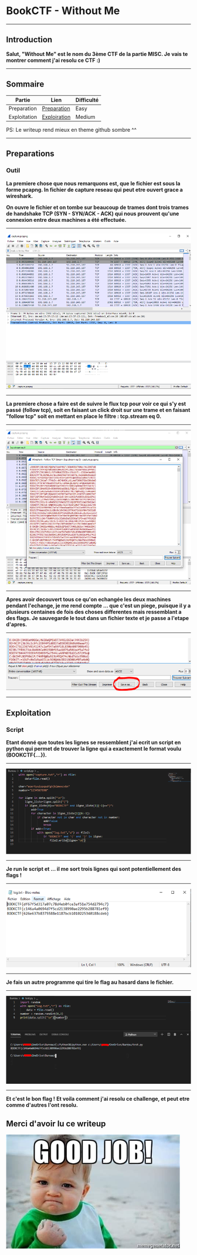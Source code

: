 # BookCTF - Without Me 
----------------------------------------------------------------------------------------------------------
## Introduction
__Salut,
"Without Me" est le nom du 3ème CTF de la partie MISC. 
Je vais te montrer comment j'ai resolu ce CTF :)__

----------------------------------------------------------------------------------------------------------

## Sommaire

|Partie| Lien |Difficulté|
|------|------|----------|
|Preparation| [Preparation](https://github.com/Ph3nX-Z/Writeups/blob/main/BookCTF%20-%20Without%20Me/README.md#preparations) | Easy |
|Exploitation| [Exploiration](https://github.com/Ph3nX-Z/Writeups/blob/main/BookCTF%20-%20Without%20Me/README.md#exploitation) | Medium |

PS: Le writeup rend mieux en theme github sombre ^^

----------------------------------------------------------------------------------------------------------

## Preparations



### Outil

__La premiere chose que nous remarquons est, que le fichier est sous la forme pcapng. In fichier de capture reseau qui peut etre ouvert grace a wireshark.__

__On ouvre le fichier et on tombe sur beaucoup de trames dont trois trames de handshake TCP (SYN - SYN/ACK - ACK) qui nous prouvent qu'une connexion entre deux machines a été effectuée.__

----------------------------------------------------------------------------------------------------------
![](readme1.PNG)

----------------------------------------------------------------------------------------------------------

__La premiere chose a faire est de suivre le flux tcp pour voir ce qui s'y est passé (follow tcp), soit en faisant un click droit sur une trame et en faisant "follow tcp" soit en mettant en place le filtre : tcp.stream eq 0.__

----------------------------------------------------------------------------------------------------------
![](readme2.PNG)

----------------------------------------------------------------------------------------------------------

__Apres avoir decouvert tous ce qu'on echangée les deux machines pendant l'echange, je me rend compte ... que c'est un piege, puisque il y a plusieurs centaines de fois des choses differentes mais ressemblant a des flags. Je sauvegarde le tout dans un fichier texte et je passe a l'etape d'apres.__

----------------------------------------------------------------------------------------------------------
![](readme8.PNG)

----------------------------------------------------------------------------------------------------------
## Exploitation

### Script

__Etant donné que toutes les lignes se ressemblent j'ai ecrit un script en python qui permet de trouver la ligne qui a exactement le format voulu (BOOKCTF{...}).__

----------------------------------------------------------------------------------------------------------
![](readme4.PNG)

----------------------------------------------------------------------------------------------------------

__Je run le script et ... il me sort trois lignes qui sont potentiellement des flags !__

----------------------------------------------------------------------------------------------------------
![](readme5.PNG)

----------------------------------------------------------------------------------------------------------

__Je fais un autre programme qui tire le flag au hasard dans le fichier.__

----------------------------------------------------------------------------------------------------------
![](readme6.PNG)

----------------------------------------------------------------------------------------------------------


__Et c'est le bon flag !__
__Et voila comment j'ai resolu ce challenge, et peut etre comme d'autres l'ont resolu.__



Merci d'avoir lu ce writeup
---

![](good.jpg)
